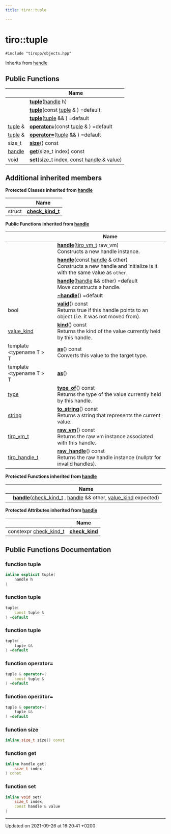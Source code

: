 ```yaml
---
title: tiro::tuple

---
```


# tiro::tuple






`#include "tiropp/objects.hpp"`

Inherits from [handle](/docs/api/classes/classtiro_1_1handle)

## Public Functions

|                | Name           |
| -------------- | -------------- |
| | **[tuple](/docs/api/classes/classtiro_1_1tuple#function-tuple)**([handle](/docs/api/classes/classtiro&#95;1&#95;1handle) h) |
| | **[tuple](/docs/api/classes/classtiro_1_1tuple#function-tuple)**(const [tuple](/docs/api/classes/classtiro&#95;1&#95;1tuple) & ) =default |
| | **[tuple](/docs/api/classes/classtiro_1_1tuple#function-tuple)**([tuple](/docs/api/classes/classtiro&#95;1&#95;1tuple) && ) =default |
| [tuple](/docs/api/classes/classtiro_1_1tuple) & | **[operator=](/docs/api/classes/classtiro_1_1tuple#function-operator=)**(const [tuple](/docs/api/classes/classtiro&#95;1&#95;1tuple) & ) =default |
| [tuple](/docs/api/classes/classtiro_1_1tuple) & | **[operator=](/docs/api/classes/classtiro_1_1tuple#function-operator=)**([tuple](/docs/api/classes/classtiro&#95;1&#95;1tuple) && ) =default |
| size_t | **[size](/docs/api/classes/classtiro_1_1tuple#function-size)**() const |
| [handle](/docs/api/classes/classtiro_1_1handle) | **[get](/docs/api/classes/classtiro_1_1tuple#function-get)**(size&#95;t index) const |
| void | **[set](/docs/api/classes/classtiro_1_1tuple#function-set)**(size&#95;t index, const [handle](/docs/api/classes/classtiro&#95;1&#95;1handle) & value) |

## Additional inherited members

**Protected Classes inherited from [handle](/docs/api/classes/classtiro_1_1handle)**

|                | Name           |
| -------------- | -------------- |
| struct | **[check_kind_t](/docs/api/classes/structtiro_1_1handle_1_1check__kind__t)**  |

**Public Functions inherited from [handle](/docs/api/classes/classtiro_1_1handle)**

|                | Name           |
| -------------- | -------------- |
| | **[handle](/docs/api/classes/classtiro_1_1handle#function-handle)**([tiro&#95;vm&#95;t](/docs/api/files/def&#95;8h#typedef-tiro-vm-t) raw_vm)<br>Constructs a new handle instance.  |
| | **[handle](/docs/api/classes/classtiro_1_1handle#function-handle)**(const [handle](/docs/api/classes/classtiro&#95;1&#95;1handle) & other)<br>Constructs a new handle and initialize is it with the same value as `other`.  |
| | **[handle](/docs/api/classes/classtiro_1_1handle#function-handle)**([handle](/docs/api/classes/classtiro&#95;1&#95;1handle) && other) =default<br>Move constructs a handle.  |
| | **[~handle](/docs/api/classes/classtiro_1_1handle#function-~handle)**() =default |
| bool | **[valid](/docs/api/classes/classtiro_1_1handle#function-valid)**() const<br>Returns true if this handle points to an object (i.e. it was not moved from).  |
| [value_kind](/docs/api/namespaces/namespacetiro#enum-value-kind) | **[kind](/docs/api/classes/classtiro_1_1handle#function-kind)**() const<br>Returns the kind of the value currently held by this handle.  |
| template <typename T \> <br>T | **[as](/docs/api/classes/classtiro_1_1handle#function-as)**() const<br>Converts this value to the target type.  |
| template <typename T \> <br>T | **[as](/docs/api/classes/classtiro_1_1handle#function-as)**() |
| [type](/docs/api/classes/classtiro_1_1type) | **[type_of](/docs/api/classes/classtiro_1_1handle#function-type-of)**() const<br>Returns the type of the value currently held by this handle.  |
| [string](/docs/api/classes/classtiro_1_1string) | **[to_string](/docs/api/classes/classtiro_1_1handle#function-to-string)**() const<br>Returns a string that represents the current value.  |
| [tiro_vm_t](/docs/api/files/def_8h#typedef-tiro-vm-t) | **[raw_vm](/docs/api/classes/classtiro_1_1handle#function-raw-vm)**() const<br>Returns the raw vm instance associated with this handle.  |
| [tiro_handle_t](/docs/api/files/def_8h#typedef-tiro-handle-t) | **[raw_handle](/docs/api/classes/classtiro_1_1handle#function-raw-handle)**() const<br>Returns the raw handle instance (nullptr for invalid handles).  |

**Protected Functions inherited from [handle](/docs/api/classes/classtiro_1_1handle)**

|                | Name           |
| -------------- | -------------- |
| | **[handle](/docs/api/classes/classtiro_1_1handle#function-handle)**([check&#95;kind&#95;t](/docs/api/classes/structtiro&#95;1&#95;1handle&#95;1&#95;1check&#95;&#95;kind&#95;&#95;t) , [handle](/docs/api/classes/classtiro&#95;1&#95;1handle) && other, [value&#95;kind](/docs/api/namespaces/namespacetiro#enum-value-kind) expected) |

**Protected Attributes inherited from [handle](/docs/api/classes/classtiro_1_1handle)**

|                | Name           |
| -------------- | -------------- |
| constexpr [check&#95;kind&#95;t](/docs/api/classes/structtiro&#95;1&#95;1handle&#95;1&#95;1check&#95;&#95;kind&#95;&#95;t) | **[check_kind](/docs/api/classes/classtiro_1_1handle#variable-check-kind)**  |


## Public Functions Documentation

### function tuple

```cpp
inline explicit tuple(
    handle h
)
```


### function tuple

```cpp
tuple(
    const tuple & 
) =default
```


### function tuple

```cpp
tuple(
    tuple && 
) =default
```


### function operator=

```cpp
tuple & operator=(
    const tuple & 
) =default
```


### function operator=

```cpp
tuple & operator=(
    tuple && 
) =default
```


### function size

```cpp
inline size_t size() const
```


### function get

```cpp
inline handle get(
    size_t index
) const
```


### function set

```cpp
inline void set(
    size_t index,
    const handle & value
)
```


-------------------------------

Updated on 2021-09-26 at 16:20:41 +0200
